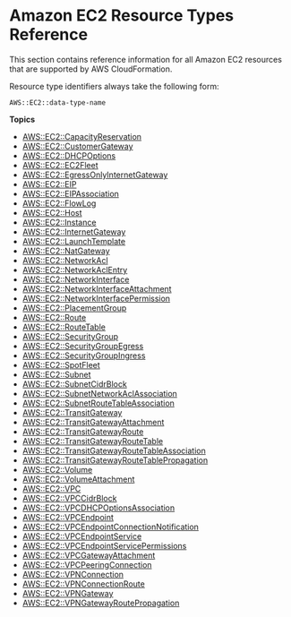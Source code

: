 # Amazon EC2 Resource Types Reference<a name="cfn-reference-ec2"></a>

This section contains reference information for all Amazon EC2 resources that are supported by AWS CloudFormation\.

Resource type identifiers always take the following form:

```
AWS::EC2::data-type-name
```

**Topics**
+ [AWS::EC2::CapacityReservation](aws-resource-ec2-capacityreservation.md)
+ [AWS::EC2::CustomerGateway](aws-resource-ec2-customer-gateway.md)
+ [AWS::EC2::DHCPOptions](aws-resource-ec2-dhcp-options.md)
+ [AWS::EC2::EC2Fleet](aws-resource-ec2-ec2fleet.md)
+ [AWS::EC2::EgressOnlyInternetGateway](aws-resource-ec2-egressonlyinternetgateway.md)
+ [AWS::EC2::EIP](aws-properties-ec2-eip.md)
+ [AWS::EC2::EIPAssociation](aws-properties-ec2-eip-association.md)
+ [AWS::EC2::FlowLog](aws-resource-ec2-flowlog.md)
+ [AWS::EC2::Host](aws-resource-ec2-host.md)
+ [AWS::EC2::Instance](aws-properties-ec2-instance.md)
+ [AWS::EC2::InternetGateway](aws-resource-ec2-internetgateway.md)
+ [AWS::EC2::LaunchTemplate](aws-resource-ec2-launchtemplate.md)
+ [AWS::EC2::NatGateway](aws-resource-ec2-natgateway.md)
+ [AWS::EC2::NetworkAcl](aws-resource-ec2-network-acl.md)
+ [AWS::EC2::NetworkAclEntry](aws-resource-ec2-network-acl-entry.md)
+ [AWS::EC2::NetworkInterface](aws-resource-ec2-network-interface.md)
+ [AWS::EC2::NetworkInterfaceAttachment](aws-resource-ec2-network-interface-attachment.md)
+ [AWS::EC2::NetworkInterfacePermission](aws-resource-ec2-networkinterfacepermission.md)
+ [AWS::EC2::PlacementGroup](aws-resource-ec2-placementgroup.md)
+ [AWS::EC2::Route](aws-resource-ec2-route.md)
+ [AWS::EC2::RouteTable](aws-resource-ec2-route-table.md)
+ [AWS::EC2::SecurityGroup](aws-properties-ec2-security-group.md)
+ [AWS::EC2::SecurityGroupEgress](aws-resource-ec2-security-group-egress.md)
+ [AWS::EC2::SecurityGroupIngress](aws-properties-ec2-security-group-ingress.md)
+ [AWS::EC2::SpotFleet](aws-resource-ec2-spotfleet.md)
+ [AWS::EC2::Subnet](aws-resource-ec2-subnet.md)
+ [AWS::EC2::SubnetCidrBlock](aws-resource-ec2-subnetcidrblock.md)
+ [AWS::EC2::SubnetNetworkAclAssociation](aws-resource-ec2-subnet-network-acl-assoc.md)
+ [AWS::EC2::SubnetRouteTableAssociation](aws-resource-ec2-subnet-route-table-assoc.md)
+ [AWS::EC2::TransitGateway](aws-resource-ec2-transitgateway.md)
+ [AWS::EC2::TransitGatewayAttachment](aws-resource-ec2-transitgatewayattachment.md)
+ [AWS::EC2::TransitGatewayRoute](aws-resource-ec2-transitgatewayroute.md)
+ [AWS::EC2::TransitGatewayRouteTable](aws-resource-ec2-transitgatewayroutetable.md)
+ [AWS::EC2::TransitGatewayRouteTableAssociation](aws-resource-ec2-transitgatewayroutetableassociation.md)
+ [AWS::EC2::TransitGatewayRouteTablePropagation](aws-resource-ec2-transitgatewayroutetablepropagation.md)
+ [AWS::EC2::Volume](aws-properties-ec2-ebs-volume.md)
+ [AWS::EC2::VolumeAttachment](aws-properties-ec2-ebs-volumeattachment.md)
+ [AWS::EC2::VPC](aws-resource-ec2-vpc.md)
+ [AWS::EC2::VPCCidrBlock](aws-resource-ec2-vpccidrblock.md)
+ [AWS::EC2::VPCDHCPOptionsAssociation](aws-resource-ec2-vpc-dhcp-options-assoc.md)
+ [AWS::EC2::VPCEndpoint](aws-resource-ec2-vpcendpoint.md)
+ [AWS::EC2::VPCEndpointConnectionNotification](aws-resource-ec2-vpcendpointconnectionnotification.md)
+ [AWS::EC2::VPCEndpointService](aws-resource-ec2-vpcendpointservice.md)
+ [AWS::EC2::VPCEndpointServicePermissions](aws-resource-ec2-vpcendpointservicepermissions.md)
+ [AWS::EC2::VPCGatewayAttachment](aws-resource-ec2-vpc-gateway-attachment.md)
+ [AWS::EC2::VPCPeeringConnection](aws-resource-ec2-vpcpeeringconnection.md)
+ [AWS::EC2::VPNConnection](aws-resource-ec2-vpn-connection.md)
+ [AWS::EC2::VPNConnectionRoute](aws-resource-ec2-vpn-connection-route.md)
+ [AWS::EC2::VPNGateway](aws-resource-ec2-vpn-gateway.md)
+ [AWS::EC2::VPNGatewayRoutePropagation](aws-resource-ec2-vpn-gatewayrouteprop.md)